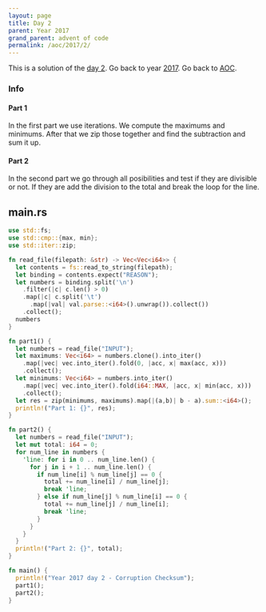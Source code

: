 ```yaml
---
layout: page
title: Day 2
parent: Year 2017
grand_parent: advent of code
permalink: /aoc/2017/2/
---
```


This is a solution of the [day 2](https://adventofcode.com/2017/day/2). Go back to year [2017](/aoc/2017). Go back to [AOC](/aoc/).

### Info

#### Part 1

In the first part we use iterations. We compute the maximums and minimums. After that we zip those together and find the subtraction and sum it up.

#### Part 2

In the second part we go through all posibilities and test if they are divisible or not. If they are add the division to the total and break the loop for the line.

## main.rs

```rs
use std::fs;
use std::cmp::{max, min};
use std::iter::zip;

fn read_file(filepath: &str) -> Vec<Vec<i64>> {
  let contents = fs::read_to_string(filepath);
  let binding = contents.expect("REASON");
  let numbers = binding.split('\n')
    .filter(|c| c.len() > 0)
    .map(|c| c.split('\t')
      .map(|val| val.parse::<i64>().unwrap()).collect())
    .collect();
  numbers
}

fn part1() {
  let numbers = read_file("INPUT");
  let maximums: Vec<i64> = numbers.clone().into_iter()
    .map(|vec| vec.into_iter().fold(0, |acc, x| max(acc, x)))
    .collect();
  let minimums: Vec<i64> = numbers.into_iter()
    .map(|vec| vec.into_iter().fold(i64::MAX, |acc, x| min(acc, x)))
    .collect();
  let res = zip(minimums, maximums).map(|(a,b)| b - a).sum::<i64>();
  println!("Part 1: {}", res);
}

fn part2() {
  let numbers = read_file("INPUT");
  let mut total: i64 = 0;
  for num_line in numbers {
    'line: for i in 0 .. num_line.len() {
      for j in i + 1 .. num_line.len() {
        if num_line[i] % num_line[j] == 0 {
          total += num_line[i] / num_line[j];
          break 'line;
        } else if num_line[j] % num_line[i] == 0 {
          total += num_line[j] / num_line[i];
          break 'line;
        }
      }
    }
  }
  println!("Part 2: {}", total);
}

fn main() {
  println!("Year 2017 day 2 - Corruption Checksum");
  part1();
  part2();
}
```

